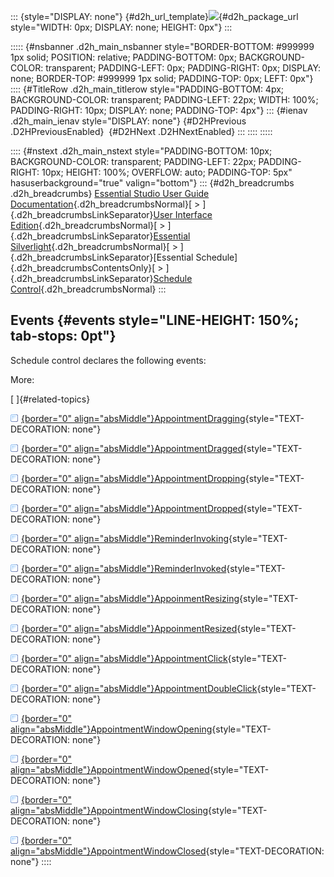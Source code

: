 ::: {style="DISPLAY: none"}
[](ms-xhelp:///?Id=d2h_url_template){#d2h_url_template}![](!package_url!){#d2h_package_url style="WIDTH: 0px; DISPLAY: none; HEIGHT: 0px"}
:::

::::: {#nsbanner .d2h_main_nsbanner style="BORDER-BOTTOM: #999999 1px solid; POSITION: relative; PADDING-BOTTOM: 0px; BACKGROUND-COLOR: transparent; PADDING-LEFT: 0px; PADDING-RIGHT: 0px; DISPLAY: none; BORDER-TOP: #999999 1px solid; PADDING-TOP: 0px; LEFT: 0px"}
:::: {#TitleRow .d2h_main_titlerow style="PADDING-BOTTOM: 4px; BACKGROUND-COLOR: transparent; PADDING-LEFT: 22px; WIDTH: 100%; PADDING-RIGHT: 10px; DISPLAY: none; PADDING-TOP: 4px"}
::: {#ienav .d2h_main_ienav style="DISPLAY: none"}
[](ms-xhelp:///?Id=51a6aec8-caa7-461d-8bc0-8eacf3963c4d){#D2HPrevious .D2HPreviousEnabled}  [](ms-xhelp:///?Id=448306ad-d7fd-4ab6-beb3-98892c88e6c2){#D2HNext .D2HNextEnabled}
:::
::::
:::::

:::: {#nstext .d2h_main_nstext style="PADDING-BOTTOM: 10px; BACKGROUND-COLOR: transparent; PADDING-LEFT: 22px; PADDING-RIGHT: 10px; HEIGHT: 100%; OVERFLOW: auto; PADDING-TOP: 5px" hasuserbackground="true" valign="bottom"}
::: {#d2h_breadcrumbs .d2h_breadcrumbs}
[Essential Studio User Guide Documentation](ms-xhelp:///?Id=12457748-09e3-4d74-a240-8e049cedf030){.d2h_breadcrumbsNormal}[ \> ]{.d2h_breadcrumbsLinkSeparator}[User Interface Edition](ms-xhelp:///?Id=c29296b7-531c-413b-a0ec-488ca1f7f669){.d2h_breadcrumbsNormal}[ \> ]{.d2h_breadcrumbsLinkSeparator}[Essential Silverlight](ms-xhelp:///?Id=66221bd1-ba2e-43c2-94a7-618f50e01d24){.d2h_breadcrumbsNormal}[ \> ]{.d2h_breadcrumbsLinkSeparator}[Essential Schedule]{.d2h_breadcrumbsContentsOnly}[ \> ]{.d2h_breadcrumbsLinkSeparator}[Schedule Control](ms-xhelp:///?Id=641660d5-c458-4c5d-9615-332d1a8eb458){.d2h_breadcrumbsNormal}
:::

## Events {#events style="LINE-HEIGHT: 150%; tab-stops: 0pt"}

Schedule control declares the following events:

More:

[ ]{#related-topics}

[![](button.gif){border="0" align="absMiddle"}AppointmentDragging](ms-xhelp:///?Id=448306ad-d7fd-4ab6-beb3-98892c88e6c2){style="TEXT-DECORATION: none"}

[![](button.gif){border="0" align="absMiddle"}AppointmentDragged](ms-xhelp:///?Id=391c042e-5614-441a-9c29-f86d95269efe){style="TEXT-DECORATION: none"}

[![](button.gif){border="0" align="absMiddle"}AppointmentDropping](ms-xhelp:///?Id=e3d14c3c-6f67-459e-8996-d12bdafa4b0a){style="TEXT-DECORATION: none"}

[![](button.gif){border="0" align="absMiddle"}AppointmentDropped](ms-xhelp:///?Id=803610ee-df58-40dc-91d2-6f2fea84a6e6){style="TEXT-DECORATION: none"}

[![](button.gif){border="0" align="absMiddle"}ReminderInvoking](ms-xhelp:///?Id=cd9b765c-8847-4bbb-99d4-d7d3129a7af9){style="TEXT-DECORATION: none"}

[![](button.gif){border="0" align="absMiddle"}ReminderInvoked](ms-xhelp:///?Id=7f1e1e0a-6828-485c-8554-d5380ad1d7c6){style="TEXT-DECORATION: none"}

[![](button.gif){border="0" align="absMiddle"}AppoinmentResizing](ms-xhelp:///?Id=0c901816-f35b-492c-b94d-03424a9373b0){style="TEXT-DECORATION: none"}

[![](button.gif){border="0" align="absMiddle"}AppoinmentResized](ms-xhelp:///?Id=3a44bc65-be5c-4f51-b663-173a31fde1ff){style="TEXT-DECORATION: none"}

[![](button.gif){border="0" align="absMiddle"}AppointmentClick](ms-xhelp:///?Id=8c65e5d5-a72a-482f-975f-3d5c7b9f8752){style="TEXT-DECORATION: none"}

[![](button.gif){border="0" align="absMiddle"}AppointmentDoubleClick](ms-xhelp:///?Id=77eda11f-8f0a-4002-a11e-b1593770c457){style="TEXT-DECORATION: none"}

[![](button.gif){border="0" align="absMiddle"}AppointmentWindowOpening](ms-xhelp:///?Id=f55fff82-2aad-4ee7-bd82-5ef6d28c7bdc){style="TEXT-DECORATION: none"}

[![](button.gif){border="0" align="absMiddle"}AppointmentWindowOpened](ms-xhelp:///?Id=a6a778db-352c-4762-b9cc-3b72f0d9cb24){style="TEXT-DECORATION: none"}

[![](button.gif){border="0" align="absMiddle"}AppointmentWindowClosing](ms-xhelp:///?Id=81150273-808e-47bf-9df0-fe0da51f2622){style="TEXT-DECORATION: none"}

[![](button.gif){border="0" align="absMiddle"}AppointmentWindowClosed](ms-xhelp:///?Id=ae2d6c04-5b2b-4352-a890-173f85605412){style="TEXT-DECORATION: none"}
::::
